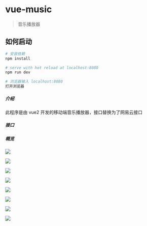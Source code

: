 # vue-music

> 音乐播放器

## 如何启动

``` bash
# 安装依赖
npm install

# serve with hot reload at localhost:8080
npm run dev

# 浏览器输入 localhost:8080
打开浏览器
```

##### 介绍

此程序是由 vue2 开发的移动端音乐播放器，接口替换为了网易云接口



##### 接口

[网易云api NodeJS版]: https://neteasecloudmusicapi.vercel.app/#/?id=neteasecloudmusicapi



##### 概览



![](./display/1.png)

![](./display/2.png)

![](./display/3.png)

![](./display/4.png)

![](./display/5.png)

![](./display/6.png)

![](./display/7.png)

![](./display/8.png)
